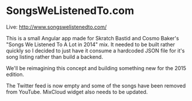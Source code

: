 # SongsWeListenedTo.com

Live: http://www.songswelistenedto.com/

This is a small Angular app made for Skratch Bastid and Cosmo Baker's "Songs We Listened To A Lot in 2014" mix. It
needed to be built rather quickly so I decided to just have it consume a hardcoded JSON file for it's song listing 
rather than build a backend.

We'll be reimagining this concept and building something new for the 2015 edition.

The Twitter feed is now empty and some of the songs have been removed from YouTube. MixCloud widget also needs to
be updated.
